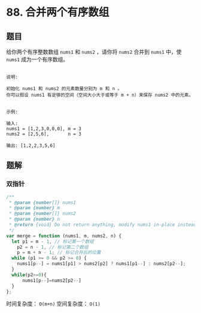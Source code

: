 # 88. 合并两个有序数组

## 题目

给你两个有序整数数组 `nums1` 和 `nums2` ，请你将 `nums2` 合并到 `nums1` 中，使 `nums1` 成为一个有序数组。

``` 

说明:

初始化 nums1 和 nums2 的元素数量分别为 m 和 n 。
你可以假设 nums1 有足够的空间（空间大小大于或等于 m + n）来保存 nums2 中的元素。
 

示例:

输入:
nums1 = [1,2,3,0,0,0], m = 3
nums2 = [2,5,6],       n = 3

输出: [1,2,2,3,5,6]
```

## 题解

### 双指针

```JavaScript
/**
 * @param {number[]} nums1
 * @param {number} m
 * @param {number[]} nums2
 * @param {number} n
 * @return {void} Do not return anything, modify nums1 in-place instead.
 */
var merge = function (nums1, m, nums2, n) {
  let p1 = m - 1, // 标记第一个数组
    p2 = n - 1, // 标记第二个数组
    p = m + n - 1; // 标记合并后的位置
  while (p1 >= 0 && p2 >= 0) {
    nums1[p--] = nums1[p1] > nums2[p2] ? nums1[p1--] : nums2[p2--];
  }
  while(p2>=0){
      nums1[p--]=nums2[p2--]
  }
};

```

时间复杂度： `O(m+n)`
空间复杂度： `O(1)`
